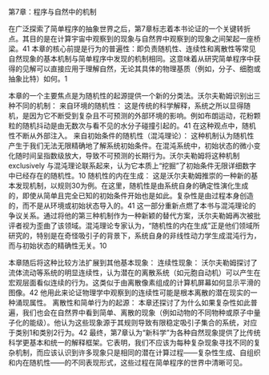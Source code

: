 第7章：程序与自然中的机制

在广泛探索了简单程序的抽象世界之后，第7章标志着本书论证的一个关键转折点。其目的是在计算宇宙中观察到的现象与自然界中观察到的现象之间架起一座桥梁。41 本章的核心前提是行为的普遍性：即负责随机性、连续性和离散性等常见自然现象的基本机制与简单程序中发现的机制相同。这意味着从研究简单程序中获得的见解可以直接应用于理解自然，无论其具体的物理基质（例如，分子、细胞或抽象比特）如何。1

本章的一个主要焦点是为随机性的起源提供一个新的分类法。沃尔夫勒姆识别出三种不同的机制：
来自环境的随机性： 这是传统的科学解释，系统之所以显得随机，是因为它不断受到复杂且不可预测的外部环境的影响。例如布朗运动，花粉颗粒的随机抖动是由无数次与看不见的水分子碰撞引起的。41 在这种观点中，随机性不断从外部注入。
来自初始条件的随机性（混沌理论）： 这种机制认为随机性产生于我们无法无限精确地了解系统初始条件。在混沌系统中，初始状态的微小变化随时间呈指数级放大，导致不可预测的长期行为。沃尔夫勒姆将这种机制 exclusively 与混沌理论联系起来，认为它本质上“挖掘”了初始条件无限详细数字中已经存在的随机性。10
随机性的内在生成： 这是沃尔夫勒姆推崇的一种新的基本发现机制，以规则30为例。在这里，随机性是由系统自身的确定性演化生成的，即使从简单且完全已知的初始条件开始也是如此。复杂性是由过程本身创造的，而不是从环境或初始状态导入的。41
这一部分重新点燃了本书与混沌理论的争议关系。通过将他的第三种机制作为一种新颖的替代方案，沃尔夫勒姆再次被批评者视为歪曲了该领域。混沌理论专家认为，“随机性的内在生成”正是他们领域所研究的，特别是在奇怪吸引子的背景下，系统自身的非线性动力学生成混沌行为，而与初始状态的精确性无关。10

本章随后将这种比较方法扩展到其他基本现象：
连续性现象： 沃尔夫勒姆探讨了流体流动等系统的明显连续性，认为潜在的离散系统（如元胞自动机）可以产生在宏观层面看似连续的行为。这类似于由离散像素组成的计算机屏幕如何显示平滑的图像。42 他用此来论证物理学中观察到的连续性可能是根本离散的潜在现实的一种涌现属性。
离散性和简单行为的起源： 本章还探讨了为什么如果复杂性如此普遍，我们也会在自然界中看到简单、离散的现象（例如动物的不同物种或原子中量子化的能级）。他认为这些现象源于其规则导致有限稳定吸引子集合的系统，对应于类别1和类别2行为。42
最终，第7章认为“新科学”为各种自然现象提供了比传统科学更基本和统一的解释框架。它表明，我们不应该为每种复杂现象寻找不同的复杂机制，而应该认识到许多现象只是相同的潜在计算过程——复杂性生成、自组织和内在随机性——的不同表现形式，这些过程在简单程序的世界中清晰可见。